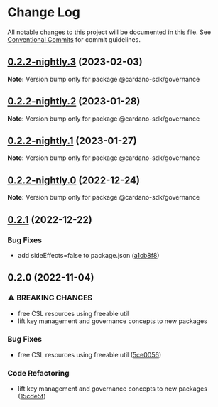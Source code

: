 # Change Log

All notable changes to this project will be documented in this file.
See [Conventional Commits](https://conventionalcommits.org) for commit guidelines.

## [0.2.2-nightly.3](https://github.com/input-output-hk/cardano-js-sdk/compare/@cardano-sdk/governance@0.2.2-nightly.2...@cardano-sdk/governance@0.2.2-nightly.3) (2023-02-03)

**Note:** Version bump only for package @cardano-sdk/governance

## [0.2.2-nightly.2](https://github.com/input-output-hk/cardano-js-sdk/compare/@cardano-sdk/governance@0.2.2-nightly.1...@cardano-sdk/governance@0.2.2-nightly.2) (2023-01-28)

**Note:** Version bump only for package @cardano-sdk/governance

## [0.2.2-nightly.1](https://github.com/input-output-hk/cardano-js-sdk/compare/@cardano-sdk/governance@0.2.2-nightly.0...@cardano-sdk/governance@0.2.2-nightly.1) (2023-01-27)

**Note:** Version bump only for package @cardano-sdk/governance

## [0.2.2-nightly.0](https://github.com/input-output-hk/cardano-js-sdk/compare/@cardano-sdk/governance@0.2.1...@cardano-sdk/governance@0.2.2-nightly.0) (2022-12-24)

**Note:** Version bump only for package @cardano-sdk/governance

## [0.2.1](https://github.com/input-output-hk/cardano-js-sdk/compare/@cardano-sdk/governance@0.2.0...@cardano-sdk/governance@0.2.1) (2022-12-22)

### Bug Fixes

- add sideEffects=false to package.json ([a1cb8f8](https://github.com/input-output-hk/cardano-js-sdk/commit/a1cb8f807e8d5947d0c512e0918713ff97d5d48e))

## 0.2.0 (2022-11-04)

### ⚠ BREAKING CHANGES

- free CSL resources using freeable util
- lift key management and governance concepts to new packages

### Bug Fixes

- free CSL resources using freeable util ([5ce0056](https://github.com/input-output-hk/cardano-js-sdk/commit/5ce0056fb108f7bccfbd9f8ef562b82277f3c613))

### Code Refactoring

- lift key management and governance concepts to new packages ([15cde5f](https://github.com/input-output-hk/cardano-js-sdk/commit/15cde5f9becff94dac17278cb45e3adcaac763b5))

